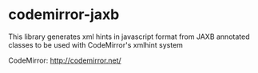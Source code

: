 # codemirror-jaxb
This library generates xml hints in javascript format from JAXB annotated classes to be used with CodeMirror's xmlhint system

CodeMirror: http://codemirror.net/
